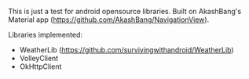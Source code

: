 This is just a test for android opensource libraries. Built on AkashBang's Material app (https://github.com/AkashBang/NavigationView).

Libraries implemented: 
 - WeatherLib (https://github.com/survivingwithandroid/WeatherLib)
 - VolleyClient
 - OkHttpClient


